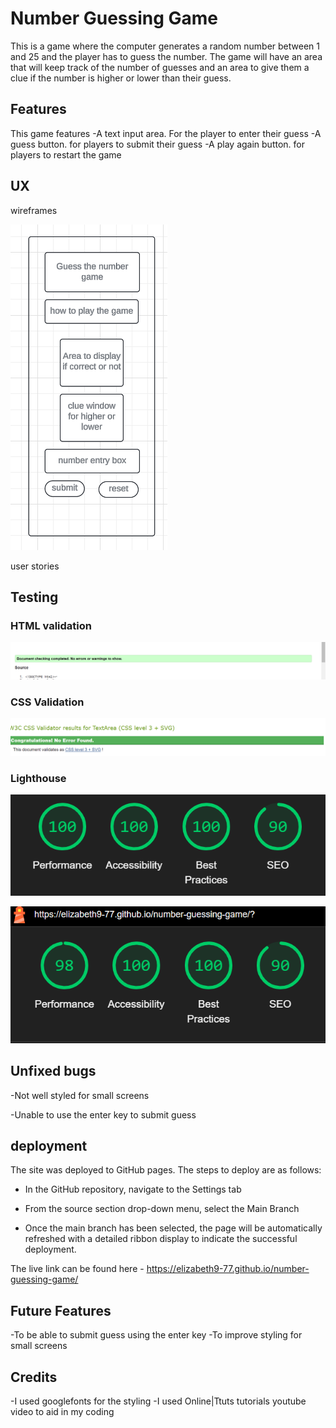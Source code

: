 # Number Guessing Game
This is a game where the computer generates a random number between 1 and 25 and the player has to guess the number. The game will have an area that will keep track of the number of guesses and an area to give them a clue if the number is higher or lower than their guess.

## Features
This game features
-A text input area. For the player to enter their guess
-A guess button. for players to submit their guess
-A play again button. for players to restart the game



## UX

wireframes

![Wireframe 1](https://github.com/Elizabeth9-77/number-guessing-game/blob/main/readme/wireframe.png)


user stories

## Testing

### HTML validation

![HTML validation results](https://github.com/Elizabeth9-77/number-guessing-game/blob/main/readme/image.png)

### CSS Validation

![CSS Validation resutls](https://github.com/Elizabeth9-77/number-guessing-game/blob/main/readme/image%20copy.png)

### Lighthouse
![Lighthouse Desktop](https://github.com/Elizabeth9-77/number-guessing-game/blob/main/readme/lighthouse%20desktop.png)

![Lighthouse Mobile](https://github.com/Elizabeth9-77/number-guessing-game/blob/main/readme/lighthouse%20mobile.png)
## Unfixed bugs
-Not well styled for small screens

-Unable to use the enter key to submit guess

## deployment
The site was deployed to GitHub pages. The steps to deploy are as follows:

- In the GitHub repository, navigate to the Settings tab

- From the source section drop-down menu, select the Main Branch

- Once the main branch has been selected, the page will be automatically refreshed with a detailed ribbon display to indicate the successful deployment.


The live link can be found here - https://elizabeth9-77.github.io/number-guessing-game/


## Future Features
-To be able to submit guess using the enter key
-To improve styling for small screens


## Credits
-I used googlefonts for the styling
-I used Online|Ttuts tutorials youtube video to aid in my coding




